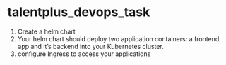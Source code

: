 # talentplus_devops_task

1. Create a helm chart
2. Your helm chart should deploy two application containers: a frontend app and it’s backend into your Kubernetes cluster.
3. configure Ingress to access your applications
